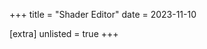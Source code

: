 +++
title = "Shader Editor"
date = 2023-11-10

[extra]
unlisted = true
+++

<section>
  <section id="output-container" style="position:relative; height: 256px; margin-bottom: 2em">
    <canvas id="output"></canvas>
  </section>
  <div id="editor" style="height:512px; width: 100%" ></div>

  <script src="js/monaco-editor/min/vs/loader.js"></script>
  <script type="module" src="js/editor.js"></script>
</section>
